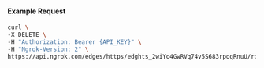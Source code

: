 <!-- Code generated for API Clients. DO NOT EDIT. -->

#### Example Request

```bash
curl \
-X DELETE \
-H "Authorization: Bearer {API_KEY}" \
-H "Ngrok-Version: 2" \
https://api.ngrok.com/edges/https/edghts_2wiYo4GwRVq74v5S683rpoqRnuU/routes/edghtsrt_2wiYo1HWn2mu0VpeB3ljA66hbux/saml
```

